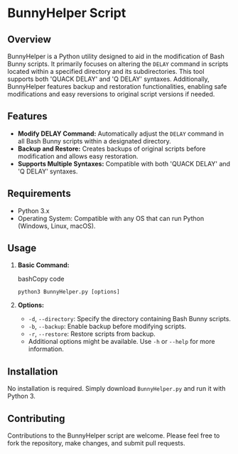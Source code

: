 # BunnyHelper Script

## Overview

BunnyHelper is a Python utility designed to aid in the modification of Bash Bunny scripts. It primarily focuses on altering the `DELAY` command in scripts located within a specified directory and its subdirectories. This tool supports both 'QUACK DELAY' and 'Q DELAY' syntaxes. Additionally, BunnyHelper features backup and restoration functionalities, enabling safe modifications and easy reversions to original script versions if needed.

## Features

- **Modify DELAY Command:** Automatically adjust the `DELAY` command in all Bash Bunny scripts within a designated directory.
- **Backup and Restore:** Creates backups of original scripts before modification and allows easy restoration.
- **Supports Multiple Syntaxes:** Compatible with both 'QUACK DELAY' and 'Q DELAY' syntaxes.

## Requirements

- Python 3.x
- Operating System: Compatible with any OS that can run Python (Windows, Linux, macOS).

## Usage

1. **Basic Command:**
    
    bashCopy code
    
    `python3 BunnyHelper.py [options]`
    
2. **Options:**
    - `-d`, `--directory`: Specify the directory containing Bash Bunny scripts.
    - `-b`, `--backup`: Enable backup before modifying scripts.
    - `-r`, `--restore`: Restore scripts from backup.
    - Additional options might be available. Use `-h` or `--help` for more information.

## Installation

No installation is required. Simply download `BunnyHelper.py` and run it with Python 3.

## Contributing

Contributions to the BunnyHelper script are welcome. Please feel free to fork the repository, make changes, and submit pull requests.